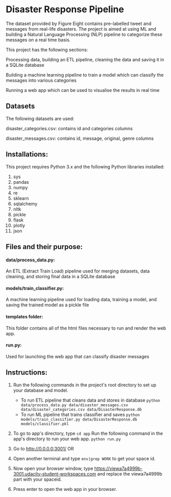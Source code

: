 # Disaster Response Pipeline

The dataset provided by Figure Eight contains pre-labelled tweet and messages from real-life disasters. The project is aimed at using ML and building a Natural Language Processing (NLP) pipeline to categorize these messages on a real time basis.


This project has the following sections:

Processing data, building an ETL pipeline, cleaning the data and saving it in a SQLite database

Building a machine learning pipeline to train a model which can classify the messages into various categories

Running a web app which can be used to visualise the results in real time

## Datasets
The following datasets are used:

disaster_categories.csv: contains id and categories columns

disaster_messages.csv: contains id, message, original, genre columns


## Installations:
This project requires Python 3.x and the following Python libraries installed:

1. sys
2. pandas
3. numpy
4. re
5. sklearn
6. sqlalchemy
7. nltk
8. pickle
9. flask
10. plotly
11. json
  

## Files and their purpose:

#### data/process_data.py:
An ETL (Extract Train Load) pipeline used for merging datasets, data cleaning, and storing final data in a SQLite database

#### models/train_classifier.py:
A machine learning pipeline used for loading data, training a model, and saving the trained model as a pickle file

#### templates folder:
This folder contains all of the html files necessary to run and render the web app.
#### run.py:
Used for launching the web app that can classify disaster messages

## Instructions:
1. Run the following commands in the project's root directory to set up your database and model.

    - To run ETL pipeline that cleans data and stores in database
        `python data/process_data.py data/disaster_messages.csv data/disaster_categories.csv data/DisasterResponse.db`
    - To run ML pipeline that trains classifier and saves
        `python models/train_classifier.py data/DisasterResponse.db models/classifier.pkl`

2. To go to app's directory, type `cd app`
   Run the following command in the app's directory to run your web app.
    `python run.py`

3. Go to http://0.0.0.0:3001/
OR
4. Open another terminal and type `env|grep WORK` to get your space id.

5. Now open your browser window, type https://viewa7a4999b-3001.udacity-student-workspaces.com and replace the viewa7a4999b part with your spaceid.

6. Press enter to open the web app in your browser.

